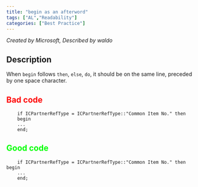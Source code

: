 ```yaml
---
title: "begin as an afterword"
tags: ["AL","Readability"]
categories: ["Best Practice"]
---
```


_Created by Microsoft, Described by waldo_

## Description

When `begin` follows `then`, `else`, `do`, it should be on the same line, preceded by one space character.

## <span style="color:red">Bad code</span>

```al
    if ICPartnerRefType = ICPartnerRefType::"Common Item No." then
    begin
    ...
    end;
```

## <span style="color:lime">Good code</span>

```al
    if ICPartnerRefType = ICPartnerRefType::"Common Item No." then begin
    ...
    end;
```
